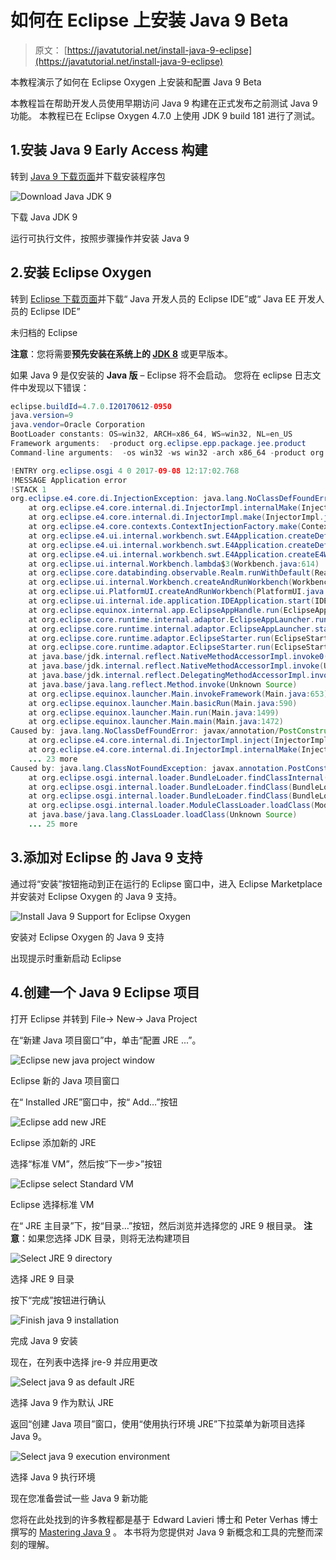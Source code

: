 # 如何在 Eclipse 上安装 Java 9 Beta

> 原文： [https://javatutorial.net/install-java-9-eclipse](https://javatutorial.net/install-java-9-eclipse)

本教程演示了如何在 Eclipse Oxygen 上安装和配置 Java 9 Beta

本教程旨在帮助开发人员使用早期访问 Java 9 构建在正式发布之前测试 Java 9 功能。 本教程已在 Eclipse Oxygen 4.7.0 上使用 JDK 9 build 181 进行了测试。

## 1.安装 Java 9 Early Access 构建

转到 [Java 9 下载页面](http://jdk.java.net/9/)并下载安装程序包

![Download Java JDK 9](img/5d8052fc0104080bdc901698a9ab18b0.jpg)

下载 Java JDK 9

运行可执行文件，按照步骤操作并安装 Java 9

## 2.安装 Eclipse Oxygen

转到 [Eclipse 下载页面](https://www.eclipse.org/downloads/eclipse-packages/)并下载“ Java 开发人员的 Eclipse IDE”或“ Java EE 开发人员的 Eclipse IDE”

未归档的 Eclipse

**注意**：您将需要**预先安装在系统上的 [JDK 8](https://javatutorial.net/install-java-8-jdk-on-ubuntu)** 或更早版本。

如果 Java 9 是仅安装的 **Java 版** – Eclipse 将不会启动。 您将在 eclipse 日志文件中发现以下错误：

```java
eclipse.buildId=4.7.0.I20170612-0950
java.version=9
java.vendor=Oracle Corporation
BootLoader constants: OS=win32, ARCH=x86_64, WS=win32, NL=en_US
Framework arguments:  -product org.eclipse.epp.package.jee.product
Command-line arguments:  -os win32 -ws win32 -arch x86_64 -product org.eclipse.epp.package.jee.product

!ENTRY org.eclipse.osgi 4 0 2017-09-08 12:17:02.768
!MESSAGE Application error
!STACK 1
org.eclipse.e4.core.di.InjectionException: java.lang.NoClassDefFoundError: javax/annotation/PostConstruct
	at org.eclipse.e4.core.internal.di.InjectorImpl.internalMake(InjectorImpl.java:410)
	at org.eclipse.e4.core.internal.di.InjectorImpl.make(InjectorImpl.java:318)
	at org.eclipse.e4.core.contexts.ContextInjectionFactory.make(ContextInjectionFactory.java:162)
	at org.eclipse.e4.ui.internal.workbench.swt.E4Application.createDefaultHeadlessContext(E4Application.java:491)
	at org.eclipse.e4.ui.internal.workbench.swt.E4Application.createDefaultContext(E4Application.java:505)
	at org.eclipse.e4.ui.internal.workbench.swt.E4Application.createE4Workbench(E4Application.java:204)
	at org.eclipse.ui.internal.Workbench.lambda$3(Workbench.java:614)
	at org.eclipse.core.databinding.observable.Realm.runWithDefault(Realm.java:336)
	at org.eclipse.ui.internal.Workbench.createAndRunWorkbench(Workbench.java:594)
	at org.eclipse.ui.PlatformUI.createAndRunWorkbench(PlatformUI.java:148)
	at org.eclipse.ui.internal.ide.application.IDEApplication.start(IDEApplication.java:151)
	at org.eclipse.equinox.internal.app.EclipseAppHandle.run(EclipseAppHandle.java:196)
	at org.eclipse.core.runtime.internal.adaptor.EclipseAppLauncher.runApplication(EclipseAppLauncher.java:134)
	at org.eclipse.core.runtime.internal.adaptor.EclipseAppLauncher.start(EclipseAppLauncher.java:104)
	at org.eclipse.core.runtime.adaptor.EclipseStarter.run(EclipseStarter.java:388)
	at org.eclipse.core.runtime.adaptor.EclipseStarter.run(EclipseStarter.java:243)
	at java.base/jdk.internal.reflect.NativeMethodAccessorImpl.invoke0(Native Method)
	at java.base/jdk.internal.reflect.NativeMethodAccessorImpl.invoke(Unknown Source)
	at java.base/jdk.internal.reflect.DelegatingMethodAccessorImpl.invoke(Unknown Source)
	at java.base/java.lang.reflect.Method.invoke(Unknown Source)
	at org.eclipse.equinox.launcher.Main.invokeFramework(Main.java:653)
	at org.eclipse.equinox.launcher.Main.basicRun(Main.java:590)
	at org.eclipse.equinox.launcher.Main.run(Main.java:1499)
	at org.eclipse.equinox.launcher.Main.main(Main.java:1472)
Caused by: java.lang.NoClassDefFoundError: javax/annotation/PostConstruct
	at org.eclipse.e4.core.internal.di.InjectorImpl.inject(InjectorImpl.java:124)
	at org.eclipse.e4.core.internal.di.InjectorImpl.internalMake(InjectorImpl.java:399)
	... 23 more
Caused by: java.lang.ClassNotFoundException: javax.annotation.PostConstruct cannot be found by org.eclipse.e4.core.di_1.6.100.v20170421-1418
	at org.eclipse.osgi.internal.loader.BundleLoader.findClassInternal(BundleLoader.java:433)
	at org.eclipse.osgi.internal.loader.BundleLoader.findClass(BundleLoader.java:395)
	at org.eclipse.osgi.internal.loader.BundleLoader.findClass(BundleLoader.java:387)
	at org.eclipse.osgi.internal.loader.ModuleClassLoader.loadClass(ModuleClassLoader.java:150)
	at java.base/java.lang.ClassLoader.loadClass(Unknown Source)
	... 25 more
```

## 3.添加对 Eclipse 的 Java 9 支持

通过将“安装”按钮拖动到正在运行的 Eclipse 窗口中，进入 Eclipse Marketplace 并安装对 Eclipse Oxygen 的 Java 9 支持。

![Install Java 9 Support for Eclipse Oxygen](img/a75122253790aca6dc01b74d5ab139fc.jpg)

安装对 Eclipse Oxygen 的 Java 9 支持

出现提示时重新启动 Eclipse

## 4.创建一个 Java 9 Eclipse 项目

打开 Eclipse 并转到 File-&gt; New-&gt; Java Project

在“新建 Java 项目窗口”中，单击“配置 JRE ...”。

![Eclipse new java project window](img/d2d162ef27afc4d93fb25a123b3c6570.jpg)

Eclipse 新的 Java 项目窗口

在“ Installed JRE”窗口中，按“ Add…”按钮

![Eclipse add new JRE](img/3b9d8a1e1c28b89d6a0ea2044dfc7965.jpg)

Eclipse 添加新的 JRE

选择“标准 VM”，然后按“下一步&gt;”按钮

![Eclipse select Standard VM](img/fb7d2df248e0a18dd4a12ab490b9aaa1.jpg)

Eclipse 选择标准 VM

在“ JRE 主目录”下，按“目录…”按钮，然后浏览并选择您的 JRE 9 根目录。 **注意**：如果您选择 JDK 目录，则将无法构建项目

![Select JRE 9 directory](img/edc0244d2cc6d4f712107b98f1482cd3.jpg)

选择 JRE 9 目录

按下“完成”按钮进行确认

![Finish java 9 installation](img/20b2892dc213161b25b6272f1f85e079.jpg)

完成 Java 9 安装

现在，在列表中选择 jre-9 并应用更改

![Select java 9 as default JRE](img/ab56deb8edc988bb912801969172c3bc.jpg)

选择 Java 9 作为默认 JRE

返回“创建 Java 项目”窗口，使用“使用执行环境 JRE”下拉菜单为新项目选择 Java 9。

![Select java 9 execution environment](img/f51420399093de31c6c1836f4c37a09a.jpg)

选择 Java 9 执行环境

现在您准备尝试一些 Java 9 新功能

您将在此处找到的许多教程都是基于 Edward Lavieri 博士和 Peter Verhas 博士撰写的 [Mastering Java 9](https://www.amazon.com/Mastering-Java-reactive-modular-concurrent/dp/1786468735/ref=sr_1_3?ie=UTF8&qid=1520921208&sr=8-3&keywords=mastering+java+9) 。 本书将为您提供对 Java 9 新概念和工具的完整而深刻的理解。